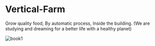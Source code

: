 # Vertical-Farm
Grow quality food, By automatic process, Inside the building. (We are studying and dreaming for a better life with a healthy planet)

![book1](./Books/s150/KakaoTalk_20180409_234040077.jpg)
